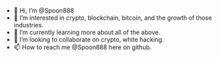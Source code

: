 - 👋 Hi, I’m @Spoon888
- 👀 I’m interested in crypto, blockchain, bitcoin, and the growth of those industries.
- 🌱 I’m currently learning more about all of the above.
- 💞️ I’m looking to collaborate on crypto, white hacking.
- 📫 How to reach me @Spoon888 here on github.

<!---
Spoon888/Spoon888 is a ✨ special ✨ repository because its `README.md` (this file) appears on your GitHub profile.
You can click the Preview link to take a look at your changes.
--->
